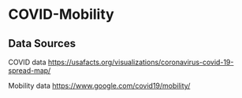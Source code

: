 # COVID-Mobility

## Data Sources

COVID data
https://usafacts.org/visualizations/coronavirus-covid-19-spread-map/

Mobility data
https://www.google.com/covid19/mobility/
